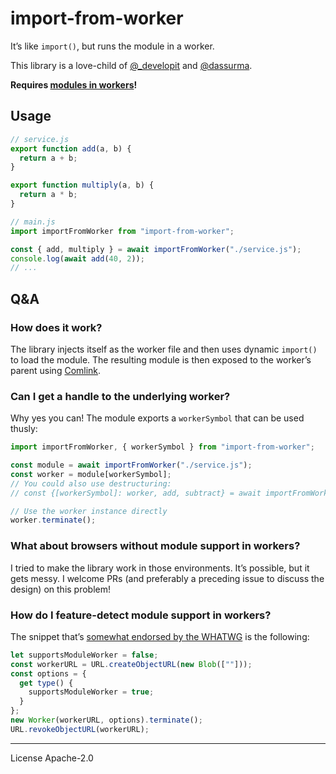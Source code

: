 # import-from-worker

It’s like `import()`, but runs the module in a worker.

This library is a love-child of [@_developit] and [@dassurma].

**Requires [modules in workers]!**

## Usage

```js
// service.js
export function add(a, b) {
  return a + b;
}

export function multiply(a, b) {
  return a * b;
}
```

```js
// main.js
import importFromWorker from "import-from-worker";

const { add, multiply } = await importFromWorker("./service.js");
console.log(await add(40, 2));
// ...
```

## Q&A

### How does it work?

The library injects itself as the worker file and then uses dynamic `import()` to load the module. The resulting module is then exposed to the worker’s parent using [Comlink].

### Can I get a handle to the underlying worker?

Why yes you can! The module exports a `workerSymbol` that can be used thusly:

```js
import importFromWorker, { workerSymbol } from "import-from-worker";

const module = await importFromWorker("./service.js");
const worker = module[workerSymbol];
// You could also use destructuring:
// const {[workerSymbol]: worker, add, subtract} = await importFromWorker("./service.js");

// Use the worker instance directly
worker.terminate();
```

### What about browsers without module support in workers?

I tried to make the library work in those environments. It’s possible, but it gets messy. I welcome PRs (and preferably a preceding issue to discuss the design) on this problem!

### How do I feature-detect module support in workers?

The snippet that’s [somewhat endorsed by the WHATWG][esm worker detection] is the following:

```js
let supportsModuleWorker = false;
const workerURL = URL.createObjectURL(new Blob([""]));
const options = {
  get type() {
    supportsModuleWorker = true;
  }
};
new Worker(workerURL, options).terminate();
URL.revokeObjectURL(workerURL);
```

---

License Apache-2.0

[comlink]: https://github.com/GoogleChromeLabs/comlink
[@_developit]: https://twitter.com/_developit
[@dassurma]: https://twitter.com/dassurma
[modules in workers]: https://wpt.fyi/results/workers/modules/dedicated-worker-import.any.html?label=master&product=chrome%5Bstable%5D&product=firefox%5Bstable%5D&product=safari%5Bstable%5D&product=chrome%5Bexperimental%5D&product=firefox%5Bexperimental%5D&product=safari%5Bexperimental%5D&aligned
[esm worker detection]: https://github.com/whatwg/html/issues/5325
